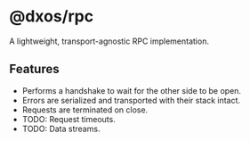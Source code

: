 # @dxos/rpc

A lightweight, transport-agnostic RPC implementation.

## Features

* Performs a handshake to wait for the other side to be open.
* Errors are serialized and transported with their stack intact.
* Requests are terminated on close.
* TODO: Request timeouts.
* TODO: Data streams.
